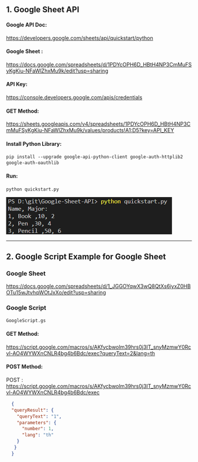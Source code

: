 ## 1. Google Sheet API

#### Google API Doc:  
https://developers.google.com/sheets/api/quickstart/python

#### Google Sheet :  
https://docs.google.com/spreadsheets/d/1PDYcOPH6D_HBtH4NP3CmMuFSyKgKiu-NFaWlZhxMu9k/edit?usp=sharing

#### API Key:  
https://console.developers.google.com/apis/credentials

#### GET Method:  
https://sheets.googleapis.com/v4/spreadsheets/1PDYcOPH6D_HBtH4NP3CmMuFSyKgKiu-NFaWlZhxMu9k/values/products!A1:D5?key=API_KEY

#### Install Python Library:  
```
pip install --upgrade google-api-python-client google-auth-httplib2 google-auth-oauthlib
```
#### Run:   
```python
python quickstart.py
```
![Google Sheet Data](googlesheet.png)

---
## 2. Google Script Example for Google Sheet  

### Google Sheet
https://docs.google.com/spreadsheets/d/1_JGGOYqwX3wQ8QtXs6iyxZ0HBOTu15wJtvhqWOtJxXo/edit?usp=sharing


### Google Script 
```
GoogleScript.gs
```

#### GET Method:  
https://script.google.com/macros/s/AKfycbwolm39hrs0j3IT_snyMzmwY0Rcvl-AO4WYWXnCNLR4bg4b6Bdc/exec?queryText=2&lang=th


#### POST Method:  
POST : https://script.google.com/macros/s/AKfycbwolm39hrs0j3IT_snyMzmwY0Rcvl-AO4WYWXnCNLR4bg4b6Bdc/exec

```JSON
  {
  "queryResult": {
    "queryText": "1",
    "parameters": {
      "number": 1,
      "lang": "th"
    }
   }
  }
```
